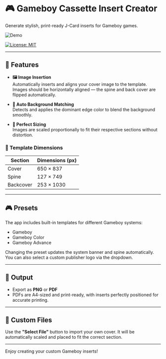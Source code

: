 # 🎮 Gameboy Cassette Insert Creator
Generate stylish, print-ready J-Card inserts for Gameboy games.

![Demo](/docs/demo.gif)

[![License: MIT](https://img.shields.io/badge/License-MIT-yellow.svg)](https://opensource.org/licenses/MIT)

---

## 🚀 Features

- **🖼 Image Insertion**  
  Automatically inserts and aligns your cover image to the template. Images should be horizontally aligned — the spine and back cover are flipped automatically.

- **🎨 Auto Background Matching**  
  Detects and applies the dominant edge color to blend the background smoothly.

- **📐 Perfect Sizing**  
  Images are scaled proportionally to fit their respective sections without distortion.

### 📏 Template Dimensions

| Section     | Dimensions (px) |
|-------------|------------------|
| Cover       | 650 × 837        |
| Spine       | 127 × 749        |
| Backcover   | 253 × 1030       |

---

## 🎮 Presets

The app includes built-in templates for different Gameboy systems:

- Gameboy  
- Gameboy Color  
- Gameboy Advance  

Changing the preset updates the system banner and spine automatically. You can also select a custom publisher logo via the dropdown.

---

## 💾 Output

- Export as **PNG** or **PDF**
- PDFs are A4-sized and print-ready, with inserts perfectly positioned for accurate printing.

---

## 📂 Custom Files

Use the **"Select File"** button to import your own cover. It will be automatically scaled and placed to fit the correct section.

---

Enjoy creating your custom Gameboy inserts!
